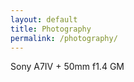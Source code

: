 ```yaml
---
layout: default
title: Photography
permalink: /photography/
---
```

<div class="content">
  <p>
  Sony A7IV + 50mm f1.4 GM
  </p>
</div>

<div class="fursuit-grid" id="photography-grid" style="opacity: 0;">
  {% for item in site.data.photography %}
    <div class="grid-item fade-in" tabindex="0" data-index="{{ forloop.index0 }}">
      <img src="{{ site.baseurl }}{{ item.image }}" alt="{{ item.title | default:'Loyn Photography' }}">
      <div class="overlay">
        <div class="photographer lang-en">📷 {{ item.photographer }}</div>
        <div class="photographer lang-zh">📷 {{ item.photographer }}</div>
        <div class="date lang-en">📅 {{ item.date_taken }}</div>
        <div class="date lang-zh">📅 {{ item.date_taken }}</div>
        {% if item.description %}
        <div class="description lang-en">{{ item.description }}</div>
        {% if item.description_zh %}
        <div class="description lang-zh">{{ item.description_zh }}</div>
        {% else %}
        <div class="description lang-zh">{{ item.description }}</div>
        {% endif %}
        {% endif %}
      </div>
    </div>
  {% endfor %}
</div>

<script src="/assets/js/gallery.js"></script> 
<script>
// 簡化的隨機排序攝影作品
function shufflePhotography() {
  const grid = document.getElementById('photography-grid');
  if (!grid) {
    return;
  }
  
  const items = Array.from(grid.children);
  
  if (items.length === 0) {
    return;
  }
  
  // 簡單的隨機排序
  for (let i = items.length - 1; i > 0; i--) {
    const j = Math.floor(Math.random() * (i + 1));
    grid.appendChild(items[j]);
  }
  
  // 排序完成後顯示
  grid.style.opacity = '1';
}

// 頁面載入時執行隨機排序
document.addEventListener('DOMContentLoaded', shufflePhotography);

// 如果頁面已經載入，直接執行
if (document.readyState === 'loading') {
  document.addEventListener('DOMContentLoaded', shufflePhotography);
} else {
  shufflePhotography();
}
</script> 